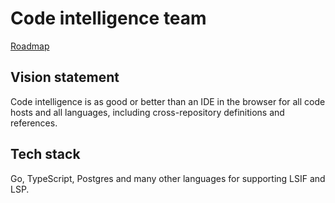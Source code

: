 # Code intelligence team

[Roadmap](https://docs.google.com/document/d/1cBsE9801DcBF9chZyMnxRdolqM_1c2pPyGQz15QAvYI/edit#heading=h.dimwsc9ccmwq)

## Vision statement

Code intelligence is as good or better than an IDE in the browser for all code hosts and all languages, including cross-repository definitions and references.

## Tech stack

Go, TypeScript, Postgres and many other languages for supporting LSIF and LSP.
